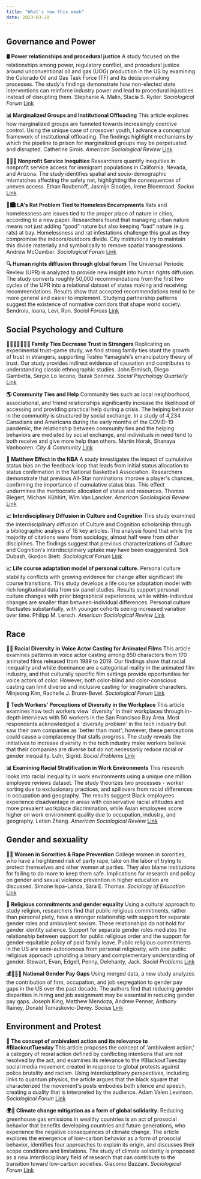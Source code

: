 ```yaml
---
title: "What's new this week"
date: 2023-03-20
---
```


## Governance and Power

**🛢️ Power relationships and procedural justice** A study focused on the relationships among power, regulatory conflict, and procedural justice around unconventional oil and gas (UOG) production in the US by examining the Colorado Oil and Gas Task Force (TF) and its decision-making processes. The study's findings demonstrate how non-elected state interventions can reinforce industry power and lead to procedural injustices instead of disrupting them. Stephanie A. Malin, Stacia S. Ryder. *Sociological Forum* [Link](https://doi.org/10.1111/socf.12883)

**📊 Marginalized Groups and Institutional Offloading** This article explores how marginalized groups are funneled towards increasingly coercive control. Using the unique case of crossover youth, I advance a conceptual framework of institutional offloading. The findings highlight mechanisms by which the pipeline to prison for marginalized groups may be perpetuated and disrupted. Catherine  Sirois. *American Sociological Review* [Link](https://doi.org/10.1177/00031224231160297)

**🧑‍🤝‍🧑 Nonprofit Service Inequities** Researchers quantify inequities in nonprofit service access for immigrant populations in California, Nevada, and Arizona. The study identifies spatial and socio-demographic mismatches affecting the safety net, highlighting the consequences of uneven access. Ethan  Roubenoff, Jasmijn  Slootjes, Irene  Bloemraad. *Socius* [Link](https://doi.org/10.1177/23780231231157683)

**🐀🏙 LA's Rat Problem Tied to Homeless Encampments** Rats and homelessness are issues tied to the proper place of nature in cities, according to a new paper. Researchers found that managing urban nature means not just adding “good” nature but also keeping “bad” nature (e.g. rats) at bay. Homelessness and rat infestations challenge this goal as they compromise the indoors/outdoors divide. City institutions try to maintain this divide materially and symbolically to remove spatial transgressions. Andrew McCumber. *Sociological Forum* [Link](https://doi.org/10.1111/socf.12890)

**🔍 Human rights diffusion through global forum** The Universal Periodic Review (UPR) is analyzed to provide new insight into human rights diffusion. The study converts roughly 50,000 recommendations from the first two cycles of the UPR into a relational dataset of states making and receiving recommendations. Results show that accepted recommendations tend to be more general and easier to implement. Studying partnership patterns suggest the existence of normative corridors that shape world society. Sendroiu, Ioana, Levi, Ron. *Social Forces* [Link](https://doi.org/10.1093/sf/soad020)

## Social Psychology and Culture

**👨‍👩‍👧‍👦💔🙅‍♀️ Family Ties Decrease Trust in Strangers** Replicating an experimental trust-game study, we find strong family ties stunt the growth of trust in strangers, supporting Toshio Yamagishi’s emancipatory theory of trust. Our study provides indirect evidence of causation and contributes to understanding classic ethnographic studies. John  Ermisch, Diego  Gambetta, Sergio Lo  Iacono, Burak  Sonmez. *Social Psychology Quarterly* [Link](https://doi.org/10.1177/01902725231162074)

**🌎 Community Ties and Help** Community ties such as local neighborhood, associational, and friend relationships significantly increase the likelihood of accessing and providing practical help during a crisis. The helping behavior in the community is structured by social exchange. In a study of 4,234 Canadians and Americans during the early months of the COVID-19 pandemic, the relationship between community ties and the helping behaviors are mediated by social exchange, and individuals in need tend to both receive and give more help than others. Martin  Horak, Shanaya  Vanhooren. *City & Community* [Link](https://doi.org/10.1177/15356841231159370)

**🏀 Matthew Effect in the NBA** A study investigates the impact of cumulative status bias on the feedback loop that leads from initial status allocation to status confirmation in the National Basketball Association. Researchers demonstrate that previous All-Star nominations improve a player's chances, confirming the importance of cumulative status bias. This effect undermines the meritocratic allocation of status and resources. Thomas  Biegert, Michael  Kühhirt, Wim  Van Lancker. *American Sociological Review* [Link](https://doi.org/10.1177/00031224231159139)

**📈 Interdisciplinary Diffusion in Culture and Cognition** This study examined the interdisciplinary diffusion of Culture and Cognition scholarship through a bibliographic analysis of 16 key articles. The analysis found that while the majority of citations were from sociology, almost half were from other disciplines. The findings suggest that previous characterizations of Culture and Cognition's interdisciplinary uptake may have been exaggerated. Soli Dubash, Gordon Brett. *Sociological Forum* [Link](https://doi.org/10.1111/socf.12894)

**📈 Life course adaptation model of personal culture.** Personal culture stability conflicts with growing evidence for change after significant life course transitions. This study develops a life course adaptation model with rich longitudinal data from six panel studies. Results support personal culture changes with prior biographical experiences, while within-individual changes are smaller than between-individual differences. Personal culture fluctuates substantially, with younger cohorts seeing increased variation over time. Philipp M.  Lersch. *American Sociological Review* [Link](https://doi.org/10.1177/00031224231156456)

## Race

**🎥👥 Racial Diversity in Voice Actor Casting for Animated Films** This article examines patterns in voice actor casting among 850 characters from 170 animated films released from 1989 to 2019. Our findings show that racial inequality and white dominance are a categorical reality in the animated film industry, and that culturally specific film settings provide opportunities for voice actors of color. However, both color-blind and color-conscious casting can limit diverse and inclusive casting for imaginative characters. Minjeong Kim, Rachelle J. Brunn-Bevel. *Sociological Forum* [Link](https://doi.org/10.1111/socf.12892)

**🤔 Tech Workers' Perceptions of Diversity in the Workplace** This article examines how tech workers view 'diversity' in their workplaces through in-depth interviews with 50 workers in the San Francisco Bay Area. Most respondents acknowledged a 'diversity problem' in the tech industry but saw their own companies as 'better than most'; however, these perceptions could cause a complacency that stalls progress. The study reveals the initiatives to increase diversity in the tech industry make workers believe that their companies are diverse but do not necessarily reduce racial or gender inequality. Luhr, Sigrid. *Social Problems* [Link](https://doi.org/10.1093/socpro/spad014)

**📊 Examining Racial Stratification in Work Environments** This research looks into racial inequality in work environments using a unique one million employee reviews dataset. The study theorizes two processes - worker sorting due to exclusionary practices, and spillovers from racial differences in occupation and geography. The results suggest Black employees experience disadvantage in areas with conservative racial attitudes and more prevalent workplace discrimination, while Asian employees score higher on work environment quality due to occupation, industry, and geography. Letian  Zhang. *American Sociological Review* [Link](https://doi.org/10.1177/00031224231157303)

## Gender and sexuality

**👩‍🎓 Women in Sororities & Rape Prevention** College women in sororities, who have a heightened risk of party rape, take on the labor of trying to protect themselves and other women at parties. They also blame institutions for failing to do more to keep them safe. Implications for research and policy on gender and sexual violence prevention in higher education are discussed. Simone  Ispa-Landa, Sara E.  Thomas. *Sociology of Education* [Link](https://doi.org/10.1177/00380407231163799)

**🙏 Religious commitments and gender equality** Using a cultural approach to study religion, researchers find that public religious commitments, rather than personal piety, have a stronger relationship with support for separate gender roles and ambivalent sexism. These relationships do not hold for gender identity salience. Support for separate gender roles mediates the relationship between support for public religious order and the support for gender-equitable policy of paid family leave. Public religious commitments in the US are semi-autonomous from personal religiosity, with one public religious approach upholding a binary and complementary understanding of gender. Stewart, Evan, Edgell, Penny, Delehanty, Jack. *Social Problems* [Link](https://doi.org/10.1093/socpro/spad012)

**💰👩🏽‍💼 National Gender Pay Gaps** Using merged data, a new study analyzes the contribution of firm, occupation, and job segregation to gender pay gaps in the US over the past decade. The authors find that reducing gender disparities in hiring and job assignment may be essential in reducing gender pay gaps. Joseph  King, Matthew  Mendoza, Andrew  Penner, Anthony  Rainey, Donald  Tomaskovic-Devey. *Socius* [Link](https://doi.org/10.1177/23780231231157678)

## Environment and Protest

**🧠 The concept of ambivalent action and its relevance to #BlackoutTuesday** This article proposes the concept of 'ambivalent action,' a category of moral action defined by conflicting intentions that are not resolved by the act, and examines its relevance to the #BlackoutTuesday social media movement created in response to global protests against police brutality and racism. Using interdisciplinary perspectives, including links to quantum physics, the article argues that the black square that characterized the movement's posts embodies both silence and speech, creating a duality that is interpreted by the audience. Adam Valen Levinson. *Sociological Forum* [Link](https://doi.org/10.1111/socf.12889)

**🌍🤝 Climate change mitigation as a form of global solidarity.** Reducing greenhouse gas emissions in wealthy countries is an act of prosocial behavior that benefits developing countries and future generations, who experience the negative consequences of climate change. The article explores the emergence of low-carbon behavior as a form of prosocial behavior, identifies four approaches to explain its origin, and discusses their scope conditions and limitations. The study of climate solidarity is proposed as a new interdisciplinary field of research that can contribute to the transition toward low-carbon societies. Giacomo Bazzani. *Sociological Forum* [Link](https://doi.org/10.1111/socf.12885)
